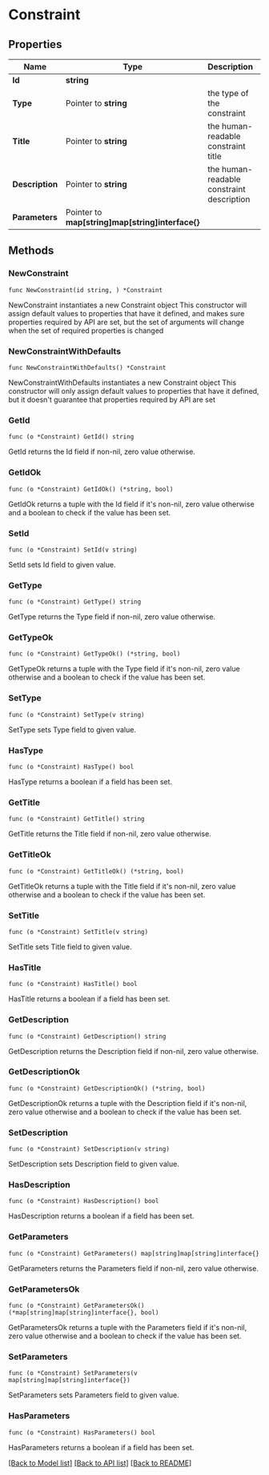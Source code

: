 # Constraint

## Properties

Name | Type | Description | Notes
------------ | ------------- | ------------- | -------------
**Id** | **string** |  | 
**Type** | Pointer to **string** | the type of the constraint | [optional] 
**Title** | Pointer to **string** | the human-readable constraint title | [optional] 
**Description** | Pointer to **string** | the human-readable constraint description | [optional] 
**Parameters** | Pointer to **map[string]map[string]interface{}** |  | [optional] 

## Methods

### NewConstraint

`func NewConstraint(id string, ) *Constraint`

NewConstraint instantiates a new Constraint object
This constructor will assign default values to properties that have it defined,
and makes sure properties required by API are set, but the set of arguments
will change when the set of required properties is changed

### NewConstraintWithDefaults

`func NewConstraintWithDefaults() *Constraint`

NewConstraintWithDefaults instantiates a new Constraint object
This constructor will only assign default values to properties that have it defined,
but it doesn't guarantee that properties required by API are set

### GetId

`func (o *Constraint) GetId() string`

GetId returns the Id field if non-nil, zero value otherwise.

### GetIdOk

`func (o *Constraint) GetIdOk() (*string, bool)`

GetIdOk returns a tuple with the Id field if it's non-nil, zero value otherwise
and a boolean to check if the value has been set.

### SetId

`func (o *Constraint) SetId(v string)`

SetId sets Id field to given value.


### GetType

`func (o *Constraint) GetType() string`

GetType returns the Type field if non-nil, zero value otherwise.

### GetTypeOk

`func (o *Constraint) GetTypeOk() (*string, bool)`

GetTypeOk returns a tuple with the Type field if it's non-nil, zero value otherwise
and a boolean to check if the value has been set.

### SetType

`func (o *Constraint) SetType(v string)`

SetType sets Type field to given value.

### HasType

`func (o *Constraint) HasType() bool`

HasType returns a boolean if a field has been set.

### GetTitle

`func (o *Constraint) GetTitle() string`

GetTitle returns the Title field if non-nil, zero value otherwise.

### GetTitleOk

`func (o *Constraint) GetTitleOk() (*string, bool)`

GetTitleOk returns a tuple with the Title field if it's non-nil, zero value otherwise
and a boolean to check if the value has been set.

### SetTitle

`func (o *Constraint) SetTitle(v string)`

SetTitle sets Title field to given value.

### HasTitle

`func (o *Constraint) HasTitle() bool`

HasTitle returns a boolean if a field has been set.

### GetDescription

`func (o *Constraint) GetDescription() string`

GetDescription returns the Description field if non-nil, zero value otherwise.

### GetDescriptionOk

`func (o *Constraint) GetDescriptionOk() (*string, bool)`

GetDescriptionOk returns a tuple with the Description field if it's non-nil, zero value otherwise
and a boolean to check if the value has been set.

### SetDescription

`func (o *Constraint) SetDescription(v string)`

SetDescription sets Description field to given value.

### HasDescription

`func (o *Constraint) HasDescription() bool`

HasDescription returns a boolean if a field has been set.

### GetParameters

`func (o *Constraint) GetParameters() map[string]map[string]interface{}`

GetParameters returns the Parameters field if non-nil, zero value otherwise.

### GetParametersOk

`func (o *Constraint) GetParametersOk() (*map[string]map[string]interface{}, bool)`

GetParametersOk returns a tuple with the Parameters field if it's non-nil, zero value otherwise
and a boolean to check if the value has been set.

### SetParameters

`func (o *Constraint) SetParameters(v map[string]map[string]interface{})`

SetParameters sets Parameters field to given value.

### HasParameters

`func (o *Constraint) HasParameters() bool`

HasParameters returns a boolean if a field has been set.


[[Back to Model list]](../README.md#documentation-for-models) [[Back to API list]](../README.md#documentation-for-api-endpoints) [[Back to README]](../README.md)



